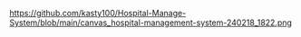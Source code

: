 https://github.com/kasty100/Hospital-Manage-System/blob/main/canvas_hospital-management-system-240218_1822.png
